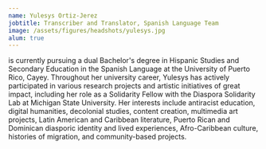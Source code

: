 ```yaml
---
name: Yulesys Ortiz-Jerez
jobtitle: Transcriber and Translator, Spanish Language Team
image: /assets/figures/headshots/yulesys.jpg
alum: true
---
```

is currently pursuing a dual Bachelor's degree in Hispanic Studies and Secondary Education in the Spanish Language at the University of Puerto Rico, Cayey. Throughout her university career, Yulesys has actively participated in various research projects and artistic initiatives of great impact, including her role as a Solidarity Fellow with the Diaspora Solidarity Lab at Michigan State University. Her interests include antiracist education, digital humanities, decolonial studies, content creation, multimedia art projects, Latin American and Caribbean literature, Puerto Rican and Dominican diasporic identity and lived experiences, Afro-Caribbean culture, histories of migration, and community-based projects.